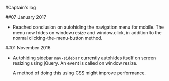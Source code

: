 #Captain's log

##07 January 2017
* Reached conclusion on autohiding the navigation menu for mobile. The menu now hides on window.resize and window.click, in addition to the normal clicking-the-menu-button method.

##01 November 2016

* Autohiding sidebar
`nav-sidebar` currently autohides itself on screen resizing using jQuery. An event is called on window resize.
 
  A method of doing this using CSS might improve performance.
 
 